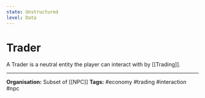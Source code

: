```yaml
---
state: Unstructured
level: Data
---
```

# Trader
A Trader is a neutral entity the player can interact with by [[Trading]].


___
**Organisation:** Subset of [[NPC]]
**Tags:** #economy #trading #interaction #npc